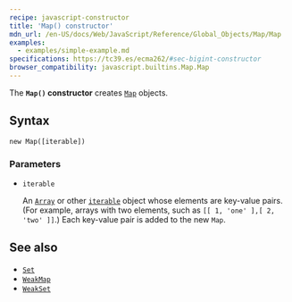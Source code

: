 ```yaml
---
recipe: javascript-constructor
title: 'Map() constructor'
mdn_url: /en-US/docs/Web/JavaScript/Reference/Global_Objects/Map/Map
examples:
  - examples/simple-example.md
specifications: https://tc39.es/ecma262/#sec-bigint-constructor
browser_compatibility: javascript.builtins.Map.Map
---
```

The **`Map()` constructor** creates [`Map`](/en-US/docs/Web/JavaScript/Reference/Global_Objects/Map) objects.

## Syntax

```
new Map([iterable])
```

### Parameters

-   `iterable`

    An [`Array`](/en-US/docs/Web/JavaScript/Reference/Global_Objects/Array) or other [`iterable`](/en-US/docs/Web/JavaScript/Guide/iterable) object whose elements are key-value pairs. (For example, arrays with two elements, such as `[[ 1, 'one' ],[ 2, 'two' ]]`.) Each key-value pair is added to the new `Map`.

## See also

-   [`Set`](/en-US/docs/Web/JavaScript/Reference/Global_Objects/Set)
-   [`WeakMap`](/en-US/docs/Web/JavaScript/Reference/Global_Objects/WeakMap)
-   [`WeakSet`](/en-US/docs/Web/JavaScript/Reference/Global_Objects/WeakSet)
